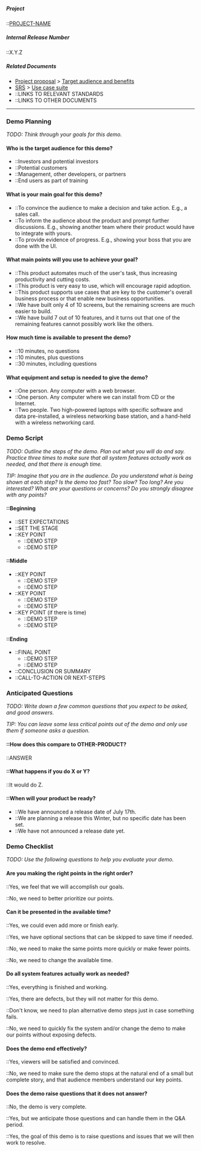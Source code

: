 <!-- markdownlint-disable-next-line first-line-h1 -->
##### Project

::[PROJECT-NAME](Home)

##### Internal Release Number

::X.Y.Z

##### Related Documents

- [Project proposal](Proposal) > [Target audience and benefits](Target-and-Benefits)
- [SRS](SRS) > [Use case suite](Use-Case-Suite)
- ::LINKS TO RELEVANT STANDARDS
- ::LINKS TO OTHER DOCUMENTS

---

### Demo Planning

*TODO: Think through your goals for this demo.*

#### Who is the target audience for this demo?

- ::Investors and potential investors
- ::Potential customers
- ::Management, other developers, or partners
- ::End users as part of training

#### What is your main goal for this demo?

- ::To convince the audience to make a decision and take action. E.g., a
  sales call.
- ::To inform the audience about the product and prompt
  further discussions. E.g., showing another team where their product
  would have to integrate with yours.
- ::To provide evidence of progress. E.g., showing your boss that you
  are done with the UI.

#### What main points will you use to achieve your goal?

- ::This product automates much of the user's task, thus increasing
  productivity and cutting costs.
- ::This product is very easy to use, which will encourage
  rapid adoption.
- ::This product supports use cases that are key to the customer's
  overall business process or that enable new
  business opportunities.
- ::We have built only 4 of 10 screens, but the remaining screens
  are much easier to build.
- ::We have build 7 out of 10 features, and it turns out that one of
  the remaining features cannot possibly work like the others.

#### How much time is available to present the demo?

- ::10 minutes, no questions
- ::10 minutes, plus questions
- ::30 minutes, including questions

#### What equipment and setup is needed to give the demo?

- ::One person. Any computer with a web browser.
- ::One person. Any computer where we can install from CD or
  the Internet.
- ::Two people. Two high-powered laptops with specific software and data
  pre-installed, a wireless networking base station, and a hand-held
  with a wireless networking card.

### Demo Script

*TODO: Outline the steps of the demo. Plan out what you will do and say.
Practice three times to make sure that all system features actually work
as needed, and that there is enough time.*

*TIP: Imagine that you are in the audience. Do you understand what is
being shown at each step? Is the demo too fast? Too slow? Too long? Are
you interested? What are your questions or concerns? Do you strongly
disagree with any points?*

#### ::Beginning

- ::SET EXPECTATIONS
- ::SET THE STAGE
- ::KEY POINT
  - ::DEMO STEP
  - ::DEMO STEP

#### ::Middle

- ::KEY POINT
  - ::DEMO STEP
  - ::DEMO STEP
- ::KEY POINT
  - ::DEMO STEP
  - ::DEMO STEP
- ::KEY POINT (if there is time)
  - ::DEMO STEP
  - ::DEMO STEP

#### ::Ending

- ::FINAL POINT
  - ::DEMO STEP
  - ::DEMO STEP
- ::CONCLUSION OR SUMMARY
- ::CALL-TO-ACTION OR NEXT-STEPS

### Anticipated Questions

*TODO: Write down a few common questions that you expect to be asked, and
good answers.*

*TIP: You can leave some less critical points out of the demo and only
use them if someone asks a question.*

#### ::How does this compare to OTHER-PRODUCT?

::ANSWER

#### ::What happens if you do X or Y?

::It would do Z.

#### ::When will your product be ready?

- ::We have announced a release date of July 17th.
- ::We are planning a release this Winter, but no specific date has
  been set.
- ::We have not announced a release date yet.

### Demo Checklist

*TODO: Use the following questions to help you evaluate your demo.*

#### Are you making the right points in the right order?

::Yes, we feel that we will accomplish our goals.

::No, we need to better prioritize our points.

#### Can it be presented in the available time?

::Yes, we could even add more or finish early.

::Yes, we have optional sections that can be skipped to save time
if needed.

::No, we need to make the same points more quickly or make
fewer points.

::No, we need to change the available time.

#### Do all system features actually work as needed?

::Yes, everything is finished and working.

::Yes, there are defects, but they will not matter for this demo.

::Don't know, we need to plan alternative demo steps just in case
something fails.

::No, we need to quickly fix the system and/or change the demo to make
our points without exposing defects.

#### Does the demo end effectively?

::Yes, viewers will be satisfied and convinced.

::No, we need to make sure the demo stops at the natural end of a
small but complete story, and that audience members understand our
key points.

#### Does the demo raise questions that it does not answer?

::No, the demo is very complete.

::Yes, but we anticipate those questions and can handle them in the
Q&A period.

::Yes, the goal of this demo is to raise questions and issues that we
will then work to resolve.
